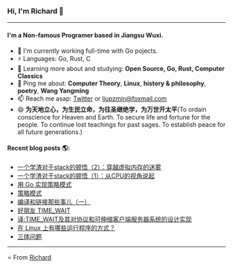 ### Hi, I'm Richard 👋
---

#### I'm a Non-famous Programer based in Jiangsu Wuxi.

- 🏢 I'm currently working full-time with Go pojects.
- ⚡ Languages: Go, Rust, C
- 🌱 Learning more about and studying: **Open Source, Go, Rust, Computer Classics**
- 💬 Ping me about: **Computer Theory**, **Linux**, **history & philosophy**, **poetry**, **Wang Yangming**
- 📫 Reach me asap: <a href="https://twitter.com/liupzmin/">Twitter</a> or liupzmin@foxmail.com
- 😄 **为天地立心，为生民立命，为往圣继绝学，为万世开太平**(To ordain conscience for Heaven and Earth. To secure life and fortune for the people. To continue lost teachings for past sages. To establish peace for all future generations.)

#### Recent blog posts 🌎:
- [一个学渣对于stack的顿悟（2）：穿越虚拟内存的迷雾](https://liupzmin.com/2021/07/20/theory/stack-insight-02/)
- [一个学渣对于stack的顿悟（1）：从CPU的视角说起](https://liupzmin.com/2021/06/27/theory/stack-insight-01-md/)
- [用 Go 实现策略模式](https://liupzmin.com/2021/01/15/design_patterns/strategy-go/)
- [策略模式](https://liupzmin.com/2021/01/03/design_patterns/strategy/)
- [编译和链接那些事儿（一）](https://liupzmin.com/2020/03/24/c/static-link-dynamic-link-1/)
- [好朋友 TIME_WAIT](https://liupzmin.com/2020/02/26/network/tcp-time-wait/)
- [译:TIME_WAIT及其对协议和可伸缩客户端服务器系统的设计实现](https://liupzmin.com/2020/01/09/theory/time-wait-system-design/)
- [在 Linux 上有哪些运行程序的方式？](https://liupzmin.com/2019/11/26/linux/how-do-we-run-programs-on-unix-systems/)
- [三体问题](https://liupzmin.com/2019/10/09/theory/three-body-problem/)
---

⭐️ From [Richard](https://github.com/liupzmin)

<!--
**liupzmin/liupzmin** is a ✨ _special_ ✨ repository because its `README.md` (this file) appears on your GitHub profile.

Here are some ideas to get you started:

- 🔭 I’m currently working on ...
- 🌱 I’m currently learning ...
- 👯 I’m looking to collaborate on ...
- 🤔 I’m looking for help with ...
- 💬 Ask me about ...
- 📫 How to reach me: ...
- 😄 Pronouns: ...
- ⚡ Fun fact: ...
-->
